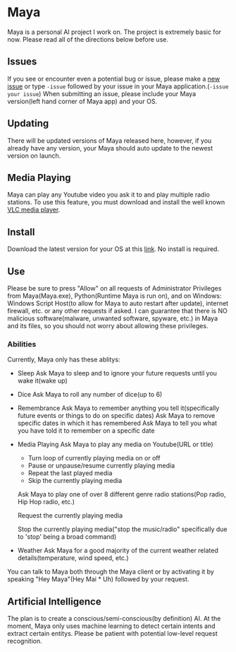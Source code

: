 # Maya
Maya is a personal AI project I work on. The project is extremely basic for now. Please read all of the directions below before use.

## Issues
If you see or encounter even a potential bug or issue, please make a [new issue](https://github.com/Ca1eb9/Maya/issues) or type
`-issue` followed by your issue in your Maya application.(`-issue your issue`) When submitting an issue, please include your 
Maya version(left hand corner of Maya app) and your OS.

## Updating
There will be updated versions of Maya released here, however, if you already have any version, your Maya should auto update to the newest version on launch.

## Media Playing
Maya can play any Youtube video you ask it to and play multiple radio stations. To use this feature, you must download and install the well known [VLC media player](https://www.videolan.org/).

## Install
Download the latest version for your OS at this [link](https://github.com/Ca1eb9/Maya/releases). No install is required.

## Use
Please be sure to press "Allow" on all requests of Administrator Privileges from Maya(Maya.exe), Python(Runtime Maya is run on), and on Windows: Windows Script Host(to allow for Maya to auto restart after update), internet firewall, etc. or any other requests if asked. I can guarantee that there is NO malicious software(malware, unwanted software, spyware, etc.) in Maya and its files, so you should not worry about allowing these privileges.

### Abilities
Currently, Maya only has these ablitys:
- Sleep
  Ask Maya to sleep and to ignore your future requests until you wake it(wake up)
- Dice
  Ask Maya to roll any number of dice(up to 6)
- Remembrance
  Ask Maya to remember anything you tell it(specifically future events or things to do on specific dates)
  Ask Maya to remove specific dates in which it has remembered
  Ask Maya to tell you what you have told it to remember on a specific date
- Media Playing
  Ask Maya to play any media on Youtube(URL or title)
  - Turn loop of currently playing media on or off
  - Pause or unpause/resume currently playing media
  - Repeat the last played media
  - Skip the currently playing media
  
  Ask Maya to play one of over 8 different genre radio stations(Pop radio, Hip Hop radio, etc.)
  
  Request the currently playing media
  
  Stop the currently playing media("stop the music/radio" specifically due to 'stop' being a broad command)

- Weather
  Ask Maya for a good majority of the current weather related details(temperature, wind speed, etc.)

You can talk to Maya both through the Maya client or by activating it by speaking "Hey Maya"(Hey Mai * Uh) followed by your request.

## Artificial Intelligence
The plan is to create a conscious/semi-conscious(by definition) AI.
At the moment, Maya only uses machine learning to detect certain intents and extract certain entitys.
Please be patient with potential low-level request recognition.
